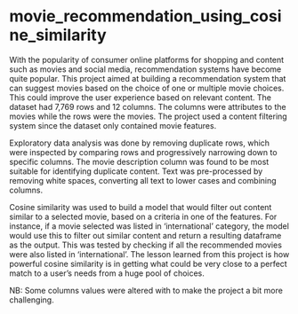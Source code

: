 # movie_recommendation_using_cosine_similarity
With the popularity of consumer online platforms for shopping and content such as movies and social media, recommendation systems have become quite popular. This project aimed at building a recommendation system that can suggest movies based on the choice of one or multiple movie choices. This could improve the user experience based on relevant content. The dataset had 7,769 rows and 12 columns. The columns were attributes to the movies while the rows were the movies. The project used a content filtering system since the dataset only contained movie features. 

Exploratory data analysis was done by removing duplicate rows, which were inspected by comparing rows and progressively narrowing down to specific columns. The movie description column was found to be most suitable for identifying duplicate content. Text was pre-processed by removing white spaces, converting all text to lower cases and combining columns.

Cosine similarity was used to build a model that would filter out content similar to a selected movie, based on a criteria in one of the features. For instance, if a movie selected was listed in ‘international’ category, the model would use this to filter out similar content and return a resulting dataframe as the output. This was tested by checking if all the recommended movies were also listed in ‘international’. The lesson learned from this project is how powerful cosine similarity is in getting what could be very close to a perfect match to a user’s needs from a huge pool of choices. 

NB: Some columns values were altered with to make the project a bit more challenging. 
